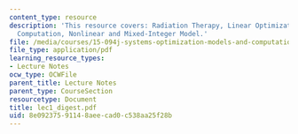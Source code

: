 ```yaml
---
content_type: resource
description: 'This resource covers: Radiation Therapy, Linear Optimization Model,
  Computation, Nonlinear and Mixed-Integer Model.'
file: /media/courses/15-094j-systems-optimization-models-and-computation-sma-5223-spring-2004/8e09237591148aeecad0c538aa25f28b_lec1_digest.pdf
file_type: application/pdf
learning_resource_types:
- Lecture Notes
ocw_type: OCWFile
parent_title: Lecture Notes
parent_type: CourseSection
resourcetype: Document
title: lec1_digest.pdf
uid: 8e092375-9114-8aee-cad0-c538aa25f28b
---
```

